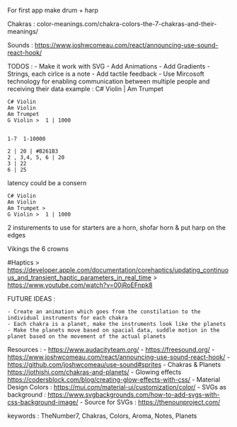For first app make drum + harp

Chakras : 
color-meanings.com/chakra-colors-the-7-chakras-and-their-meanings/

Sounds : https://www.joshwcomeau.com/react/announcing-use-sound-react-hook/


TODOS : 
    - Make it work with SVG
    - Add Animations
    - Add Gradients
    - Strings, each cirlce is a note
    - Add tactile feedback
    - Use Mircosoft technology for enabling communication between multiple people and receiving their data example : C# Violin | Am Trumpet

    C# Violin
    Am Violin
    Am Trumpet
    G Violin >  1 | 1000


    1-7  1-10000

    2 | 20 | #B261B3
    2 , 3,4, 5, 6 | 20 
    3 | 22
    6 | 25

latency could be a consern


    C# Violin
    Am Violin
    Am Trumpet > 
    G Violin >  1 | 1000

2 insturements to use for starters are a horn, shofar horn & put harp on the edges


Vikings 
the 6 crowns 


#Haptics
    > https://developer.apple.com/documentation/corehaptics/updating_continuous_and_transient_haptic_parameters_in_real_time
    > https://www.youtube.com/watch?v=00jRoEFnpk8


FUTURE IDEAS : 

    - Create an animation which goes from the constilation to the individual instruments for each chakra
    - Each chakra is a planet, make the instruments look like the planets 
    - Make the planets move based on spacial data, suddle motion in the planet based on the movement of the actual planets

Resources :
    - https://www.audacityteam.org/
    - https://freesound.org/
    - https://www.joshwcomeau.com/react/announcing-use-sound-react-hook/
    - https://github.com/joshwcomeau/use-sound#sprites
    - Chakras & Planets https://jothishi.com/chakras-and-planets/
    - Glowing effects https://codersblock.com/blog/creating-glow-effects-with-css/
    - Material Design Colors : https://mui.com/material-ui/customization/color/
    - SVGs as background : https://www.svgbackgrounds.com/how-to-add-svgs-with-css-background-image/
    - Source for SVGs : https://thenounproject.com/

keywords : TheNumber7, Chakras, Colors, Aroma, Notes, Planets